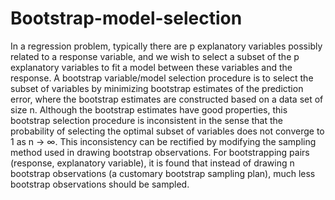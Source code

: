 # Bootstrap-model-selection
In a regression problem, typically there are p explanatory variables possibly related to a response variable, and we wish to select  a subset of the p explanatory variables to fit a model between these variables and the response. A bootstrap variable/model  selection procedure is to select the subset of variables by minimizing bootstrap estimates of the prediction error, where the  bootstrap estimates are constructed based on a data set of size n. Although the bootstrap estimates have good properties, this  bootstrap selection procedure is inconsistent in the sense that the probability of selecting the optimal subset of variables does  not converge to 1 as n → ∞. This inconsistency can be rectified by modifying the sampling method used in drawing bootstrap observations. For bootstrapping pairs (response, explanatory variable), it is found that instead of drawing n bootstrap observations  (a customary bootstrap sampling plan), much less bootstrap observations should be sampled.

